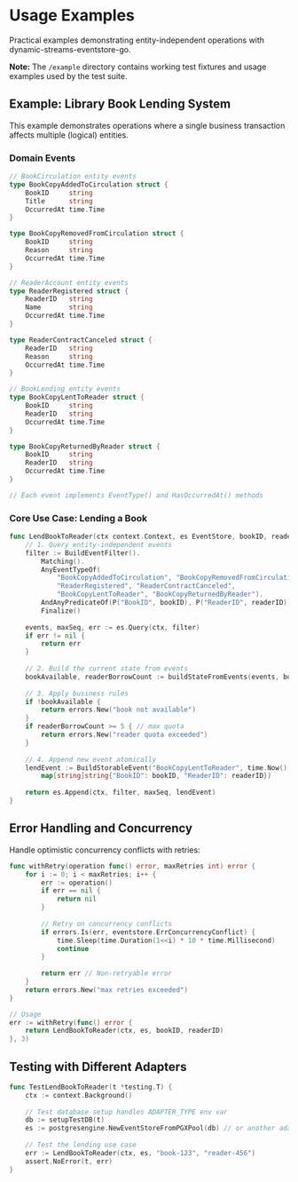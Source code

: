 # Usage Examples

Practical examples demonstrating entity-independent operations with dynamic-streams-eventstore-go.

**Note:** The `/example` directory contains working test fixtures and usage examples used by the test suite.

## Example: Library Book Lending System

This example demonstrates operations where a single business transaction affects multiple (logical) entities.

### Domain Events

```go
// BookCirculation entity events
type BookCopyAddedToCirculation struct {
    BookID     string   
    Title      string   
    OccurredAt time.Time
}

type BookCopyRemovedFromCirculation struct {
    BookID     string   
    Reason     string   
    OccurredAt time.Time
}

// ReaderAccount entity events
type ReaderRegistered struct {
    ReaderID   string   
    Name       string   
    OccurredAt time.Time
}

type ReaderContractCanceled struct {
    ReaderID   string   
    Reason     string   
    OccurredAt time.Time
}

// BookLending entity events
type BookCopyLentToReader struct {
    BookID     string   
    ReaderID   string   
    OccurredAt time.Time
}

type BookCopyReturnedByReader struct {
    BookID     string   
    ReaderID   string   
    OccurredAt time.Time
}

// Each event implements EventType() and HasOccurredAt() methods
```

### Core Use Case: Lending a Book

```go
func LendBookToReader(ctx context.Context, es EventStore, bookID, readerID string) error {
    // 1. Query entity-independent events  
    filter := BuildEventFilter().
        Matching().
        AnyEventTypeOf(
            "BookCopyAddedToCirculation", "BookCopyRemovedFromCirculation",
            "ReaderRegistered", "ReaderContractCanceled",
            "BookCopyLentToReader", "BookCopyReturnedByReader").
        AndAnyPredicateOf(P("BookID", bookID), P("ReaderID", readerID)).
        Finalize()
    
    events, maxSeq, err := es.Query(ctx, filter)
    if err != nil {
        return err
    }
    
    // 2. Build the current state from events
    bookAvailable, readerBorrowCount := buildStateFromEvents(events, bookID, readerID)
    
    // 3. Apply business rules
    if !bookAvailable {
        return errors.New("book not available")
    }
    if readerBorrowCount >= 5 { // max quota
        return errors.New("reader quota exceeded")
    }
    
    // 4. Append new event atomically
    lendEvent := BuildStorableEvent("BookCopyLentToReader", time.Now(), 
        map[string]string{"BookID": bookID, "ReaderID": readerID})
    
    return es.Append(ctx, filter, maxSeq, lendEvent)
}
```

## Error Handling and Concurrency

Handle optimistic concurrency conflicts with retries:

```go
func withRetry(operation func() error, maxRetries int) error {
    for i := 0; i < maxRetries; i++ {
        err := operation()
        if err == nil {
            return nil
        }
        
        // Retry on concurrency conflicts
        if errors.Is(err, eventstore.ErrConcurrencyConflict) {
            time.Sleep(time.Duration(1<<i) * 10 * time.Millisecond)
            continue
        }
        
        return err // Non-retryable error
    }
    return errors.New("max retries exceeded")
}

// Usage
err := withRetry(func() error {
    return LendBookToReader(ctx, es, bookID, readerID)
}, 3)
```

## Testing with Different Adapters

```go
func TestLendBookToReader(t *testing.T) {
    ctx := context.Background()
    
    // Test database setup handles ADAPTER_TYPE env var
    db := setupTestDB(t) 
    es := postgresengine.NewEventStoreFromPGXPool(db) // or another adapter
    
    // Test the lending use case
    err := LendBookToReader(ctx, es, "book-123", "reader-456") 
    assert.NoError(t, err)
}
```
